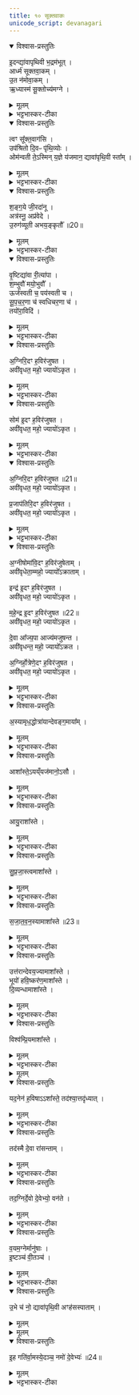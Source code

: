 ```yaml
---
title: १० सूक्तवाकः
unicode_script: devanagari
---
```




<details open><summary>विश्वास-प्रस्तुतिः</summary>

इ॒दन्द्या॑वापृथिवी भ॒द्रम॑भूत् ।  
आर्ध्म॑ सूक्तवा॒कम् ।  
उ॒त न॑मोवा॒कम् ।  
ऋ॒ध्यास्म॑ सू॒क्तोच्य॑मग्ने ।  
</details>

<details><summary>मूलम्</summary>

इ॒दन्द्या॑वापृथिवी भ॒द्रम॑भूत् ।  
आर्ध्म॑ सूक्तवा॒कम् ।  
उ॒त न॑मोवा॒कम् ।  
ऋ॒ध्यास्म॑ सू॒क्तोच्य॑मग्ने ।  
</details>

<details><summary>भट्टभास्कर-टीका</summary>

1सूक्तवाकाय प्रेषितः ब्रवीति - इदमिति ॥ हे द्यावापृथिव्यौ! इदं प्रस्तुते भद्रं कल्याणं अस्माकं अभूत् संपन्नम् । भद्रं विशेष्यते - आर्ध्मं ऋद्धिं गताः सूक्तवाकं सूक्तान्युच्यन्ते सम्यगिष्टं सम्यग्दत्तं इदमस्य भद्रमस्त्विति यथातथा कर्मसमृद्धिं प्राप्ताः युवयोः प्रसादात् । किञ्च - नमोवाकं नमः अन्नं हविर्लक्षणं तदुच्यते - 'नमो देवेभ्यः' इति । देवानां तृप्तिजननतया यथा विस्रब्धं वक्तुं शक्यते तथा आर्ध्म, इदं हि दुष्प्रापमुभयम् । इत्थं क्रियाविशेषणतया नेयम् । यद्वा - ऋद्धिविशेषावेतौ, सामन्यर्द्धे विशेषर्द्धिः कर्म, यथा - 'यामेव मतुर् ऋद्धिमार्ध्नोत्' इति ।  
किञ्च - ऋद्ध्यास्स्म ऋद्धिं प्राप्ताः स्म ।  
</details>

<details open><summary>विश्वास-प्रस्तुतिः</summary>

त्वꣳ सू᳚क्त॒वाग॑सि ।  
उप॑श्रितो दि॒वᳶ पृ॑थि॒व्योः ।  
ओम॑न्वती ते॒ऽस्मिन् य॒ज्ञे य॑जमान॒ द्यावा॑पृथि॒वी स्ता᳚म् ।  
</details>

<details><summary>मूलम्</summary>

त्वꣳ सू᳚क्त॒वाग॑सि ।  
उप॑श्रितो दि॒वᳶ पृ॑थि॒व्योः ।  
ओम॑न्वती ते॒ऽस्मिन् य॒ज्ञे य॑जमान॒ द्यावा॑पृथि॒वी स्ता᳚म् ।  
</details>

<details><summary>भट्टभास्कर-टीका</summary>

सूक्तोच्यं सूक्तान्युच्यन्ते यथा तथा सूक्तवचनविशिष्टां ऋद्धिं प्राप्ताः स्म नैतावदेव, हे अग्ने! त्वत्प्रसादादिदमस्तु । छान्दसः क्यप् । कस्मात्पुनः त्वं एवं प्रार्थ्यस इति चेत् - त्वं खलु सूक्तवाक् सूक्तानां वाचयिताऽसि । यद्वा - सूक्तं यथातथा त्वमेव ब्रवीषि त्वद्वाचि स्थितं यदि सूक्तं, नो चेदसूक्तं, तस्मात् त्वामेव प्रार्थयामहे । त्वं हि उपश्रितः उपेत्य सर्वैः आश्रितः दिवःपृथिव्योः द्यावापृथिव्योः वर्तमानैः, तस्मात् वयमपि त्वां प्रार्थयामह इति । दिवो दिवस्भावश्छान्दसः । यद्वा - यजमानविशेषणमिदं, हे यजमान! त्वं हि द्यावापृथिव्योरुपश्रितः वृष्ट्यादिना धारकत्वेन उपकारी स्थितः, अतः ते तव द्यावापृथिव्यौ अस्मिन् यज्ञे अनेन यज्ञेन हेतुता ओमन्वती अवनवत्यौ अन्नवत्यौ वा वृष्ट्यादिना प्रजारक्षणसमर्थे स्तां भवताम् । 'वा छन्दसि' इति पूर्वसवर्णदीर्धत्वम् । अवतेरौणादिके मनिनि ऊठि गुणे 'अनो नुट्' इति नुट् ।  
</details>

<details open><summary>विश्वास-प्रस्तुतिः</summary>

श॒ङ्ग॒ये जी॒रदा॑नू ।  
अत्र॑स्नू॒ अप्र॑वेदे ।  
उ॒रुग॑व्यूती अभय॒ङ्कृतौ᳚ ॥20॥  
</details>

<details><summary>मूलम्</summary>

श॒ङ्ग॒ये जी॒रदा॑नू ।  
अत्र॑स्नू॒ अप्र॑वेदे ।  
उ॒रुग॑व्यूती अभय॒ङ्कृतौ᳚ ॥20॥  
</details>

<details><summary>भट्टभास्कर-टीका</summary>

शंगये सुखग्रहे सुखानामेव निष्पत्तिस्थाने स्तामित्येव । सर्वत्र जीरदानू जीवयित्र्यौ सर्वस्य । जीवेरदानुक् । अत्रस्नू अत्रसनशीले, अत्रासयित्र्यौ वा अप्रवेदे अप्रवेदशीले प्रवेदनं प्रवदो निवेदनं, करिष्यमाणस्योपकारस्य अविकथनस्वभावे । यद्वा - याथात्म्येन प्रवेदयितुमशक्ये । उरुगव्यूती विस्तीर्णगोप्रचारे प्रभूततृणोदकत्वात् । 'गोर्यूतौ छन्दसि' इत्यवादेशः । अभयंकृतौ अभयस्य कर्त्र्यौ । क्विपि पूर्वपदस्य छान्दसो मुमागमः ।  
</details>

<details open><summary>विश्वास-प्रस्तुतिः</summary>

वृ॒ष्टिद्या॑वा री॒त्या॑पा ।  
श॒म्भुवौ॑ मयो॒भुवौ᳚ ।  
ऊर्ज॑स्वती च॒ पय॑स्वती च ।  
सू॒प॒च॒र॒णा च॑ स्वधिचर॒णा च॑ ।  
तयो॑रा॒विदि॑ ।  
</details>

<details><summary>मूलम्</summary>

वृ॒ष्टिद्या॑वा री॒त्या॑पा ।  
श॒म्भुवौ॑ मयो॒भुवौ᳚ ।  
ऊर्ज॑स्वती च॒ पय॑स्वती च ।  
सू॒प॒च॒र॒णा च॑ स्वधिचर॒णा च॑ ।  
तयो॑रा॒विदि॑ ।  
</details>

<details><summary>भट्टभास्कर-टीका</summary>

वृष्टिद्यावा वृष्टेरभिगमयित्र्यौ । द्यु अभिगमने, विचि गुणे 'ओतो णित्' इति तपरकरणाद्वृद्धिः । यद्वा - वृष्टिनिमित्ता द्यौः दीप्तिः ययोः । द्यौरिति दीप्तिवचनः रीत्यापा रीत्या स्वभावेन विश्वमाप्तवत्यौ । यद्वा - रिङ् स्रवणे रीत्यापा स्रवदुदके । छान्दसं दीर्घत्वम् । सुपां सुलुक् 'इत्याकारः । शंभवौ रोगशमनादिलक्षणस्य सुखस्य भावयित्र्यौ । अन्तर्भावितण्यर्थाद्भवतेः क्विप् । ण्यन्तादेव वा क्विपि 'बहुलमन्यत्रापि' इति णिलुक् । मयोभुवौ प्रवृत्तिलक्षणस्य सुखस्य भावयित्र्यौ, ऊर्जस्वती च पयस्वती च एका द्यौः पयस्वती अत्रवती चैका पृथिवी सूपचरणा च एका द्यौः सुष्ठूपचरितव्या । 'छन्दसि गत्यर्थेम्यः' इति युच्, ल्युडन्तो वा बहुव्रीहिः । स्वधिचरणा च एका पृथिवी सुष्ठु अधिचरितव्येति । पर्वूवद्युच् । बहुव्रीहिर्वा । तयोः तादृश्योः द्यावापृथिव्योः आविदि आवेदने ताभ्यामन्यतमे वा ॥
</details>

<details open><summary>विश्वास-प्रस्तुतिः</summary>

अ॒ग्निरि॒दꣳ ह॒विर॑जुषत ।  
अवी॑वृधत॒ महो॒ ज्यायो॑ऽकृत ।  
</details>

<details><summary>मूलम्</summary>

अ॒ग्निरि॒दꣳ ह॒विर॑जुषत ।  
अवी॑वृधत॒ महो॒ ज्यायो॑ऽकृत ।  
</details>

<details><summary>भट्टभास्कर-टीका</summary>

2अग्निः आज्यभागदेवता इदं हविः आज्यभागलक्षणं अजुषत असेवत । अतिक्रान्तमप्याधारभूतं कर्म इदं हविरित्युच्यते । एवं सोमादिषु द्रष्टव्यम् ।  
</details>

<details open><summary>विश्वास-प्रस्तुतिः</summary>

सोम॑ इ॒दꣳ ह॒विर॑जुषत ।  
अवी॑वृधत॒ महो॒ ज्यायो॑ऽकृत ।  
</details>

<details><summary>मूलम्</summary>

सोम॑ इ॒दꣳ ह॒विर॑जुषत ।  
अवी॑वृधत॒ महो॒ ज्यायो॑ऽकृत ।  
</details>

<details><summary>भट्टभास्कर-टीका</summary>

अवीवृधत अवर्धयच्चात्मनो महः तेजः ज्यायोऽकृत प्रशस्यतरं च आत्मनो महः अकृत कृतवान् ।  
</details>

<details open><summary>विश्वास-प्रस्तुतिः</summary>

अ॒ग्निरि॒दꣳ ह॒विर॑जुषत ॥21॥  
अवी॑वृधत॒ महो॒ ज्यायो॑ऽकृत ।  

प्र॒जाप॑तिरि॒दꣳ ह॒विर॑जुषत ।  
अवी॑वृधत॒ महो॒ ज्यायो॑ऽकृत ।  
</details>

<details><summary>मूलम्</summary>

अ॒ग्निरि॒दꣳ ह॒विर॑जुषत ॥21॥  
अवी॑वृधत॒ महो॒ ज्यायो॑ऽकृत ।  

प्र॒जाप॑तिरि॒दꣳ ह॒विर॑जुषत ।  
अवी॑वृधत॒ महो॒ ज्यायो॑ऽकृत ।  
</details>

<details><summary>भट्टभास्कर-टीका</summary>

यद्वा - अग्निरिदं हविरजुषत, अवीवृधत चास्मान्, प्रशस्यतरं महश्चास्माकं कृतवान् । यद्वा - अवीवृधत चास्माकं महः, इतोपि प्रशस्यतरं महः अस्माकमुपर्युपरि अकृत करिष्यति । छान्दसो लुङ् । सोमादिषु गतम् ।  
</details>

<details open><summary>विश्वास-प्रस्तुतिः</summary>

अ॒ग्नीषोमा॑वि॒दꣳ ह॒विर॑जुषेताम् ।  
अवी॑वृधेता॒म्महो॒ ज्यायो᳚ऽक्राताम् ।  

इन्द्र॑ इ॒दꣳ ह॒विर॑जुषत ।  
अवी॑वृधत॒ महो॒ ज्यायो॑ऽकृत ।  

म॒हे॒न्द्र इ॒दꣳ ह॒विर॑जुषत ॥22॥  
अवी॑वृधत॒ महो॒ ज्यायो॑ऽकृत ।  

दे॒वा आ᳚ज्य॒पा आज्य॑मजुषन्त ।  
अवी॑वृधन्त॒ महो॒ ज्यायो᳚ऽक्रत ।  

अ॒ग्निर्हो॒त्रेणे॒दꣳ ह॒विर॑जुषत ।  
अवी॑वृधत॒ महो॒ ज्यायो॑ऽकृत ।  
</details>

<details><summary>मूलम्</summary>

अ॒ग्नीषोमा॑वि॒दꣳ ह॒विर॑जुषेताम् ।  
अवी॑वृधेता॒म्महो॒ ज्यायो᳚ऽक्राताम् ।  

इन्द्र॑ इ॒दꣳ ह॒विर॑जुषत ।  
अवी॑वृधत॒ महो॒ ज्यायो॑ऽकृत ।  

म॒हे॒न्द्र इ॒दꣳ ह॒विर॑जुषत ॥22॥  
अवी॑वृधत॒ महो॒ ज्यायो॑ऽकृत ।  

दे॒वा आ᳚ज्य॒पा आज्य॑मजुषन्त ।  
अवी॑वृधन्त॒ महो॒ ज्यायो᳚ऽक्रत ।  

अ॒ग्निर्हो॒त्रेणे॒दꣳ ह॒विर॑जुषत ।  
अवी॑वृधत॒ महो॒ ज्यायो॑ऽकृत ।  
</details>

<details><summary>भट्टभास्कर-टीका</summary>

अक्रातामिति 'मन्त्रे घस' इति च्लेर्लुक् । एवमक्रतेत्यत्रापि । अग्निर्होत्रेण सुष्ठु कृतत्वकरणेन स्विष्टकृत् इदं हविरजुषत ।  
</details>

<details open><summary>विश्वास-प्रस्तुतिः</summary>

अ॒स्यामृध॒द्धोत्रा॑यान्देवङ्ग॒माया᳚म् ।  
</details>

<details><summary>मूलम्</summary>

अ॒स्यामृध॒द्धोत्रा॑यान्देवङ्ग॒माया᳚म् ।  
</details>

<details><summary>भट्टभास्कर-टीका</summary>

किंच - अस्यां देवंगमायां देवगामिन्यां होत्रायां होत्रे ऋधत् ऋध्नोतु होता दैव्यो मानुषश्च । यद्वा - अस्यां होत्रायां यागे अयं यजमान ऋध्नोनु पुनःपुनर्यजताम्, सर्वा वा ऋद्धिं प्राप्नोतु ।  
</details>

<details open><summary>विश्वास-प्रस्तुतिः</summary>

आशा᳚स्ते॒ऽयय्ँयज॑मानो॒ऽसौ ।  
</details>

<details><summary>मूलम्</summary>

आशा᳚स्ते॒ऽयय्ँयज॑मानो॒ऽसौ ।  
</details>

<details><summary>भट्टभास्कर-टीका</summary>

एवमहमाशासे, अयमपि यजमान इदमाशास्ते । ऋधेर्लेटि व्यत्ययेन शः । असावित्यत्र यजमाननाम गृह्यते विष्णुशर्मा रुद्रशर्मेति । ब्राह्मणं च - 'यर्हि होता यजमानाय नाम गृह्णीयात्' इति ॥
</details>

<details open><summary>विश्वास-प्रस्तुतिः</summary>

आयु॒राशा᳚स्ते ।  
</details>

<details><summary>मूलम्</summary>

आयु॒राशा᳚स्ते ।  
</details>

<details><summary>भट्टभास्कर-टीका</summary>

3इदानीं ऋद्धिविशेषानेकैकश्येनाह - आयुः शतवर्षप्रमाणम् ।
</details>

<details open><summary>विश्वास-प्रस्तुतिः</summary>

सु॒प्र॒जा॒स्त्वमाशा᳚स्ते ।  
</details>

<details><summary>मूलम्</summary>

सु॒प्र॒जा॒स्त्वमाशा᳚स्ते ।  
</details>

<details><summary>भट्टभास्कर-टीका</summary>

सुप्रजास्त्वं शोभनापत्यत्वम् । 'नित्यमसिच्प्रजामेधयोः' इति समासान्तः, छान्दसं दीर्घत्वम् ।
</details>

<details open><summary>विश्वास-प्रस्तुतिः</summary>

स॒जा॒त॒व॒न॒स्यामाशा᳚स्ते ॥23॥  
</details>

<details><summary>मूलम्</summary>

स॒जा॒त॒व॒न॒स्यामाशा᳚स्ते ॥23॥  
</details>

<details><summary>भट्टभास्कर-टीका</summary>

सजातवनस्यां समानजातीयैः प्राणैर्वा वननं सेव्यत्वमात्मन इच्छतीति क्यजन्तात् 'अः प्रत्ययात्' इत्यकारप्रत्ययः ।  
</details>

<details open><summary>विश्वास-प्रस्तुतिः</summary>

उत्त॑रान्देवय॒ज्यामाशा᳚स्ते ।  
भूयो॑ हवि॒ष्कर॑ण॒माशा᳚स्ते ।  
दि॒व्यन्धामाशा᳚स्ते ।  
</details>

<details><summary>मूलम्</summary>

उत्त॑रान्देवय॒ज्यामाशा᳚स्ते ।  
भूयो॑ हवि॒ष्कर॑ण॒माशा᳚स्ते ।  
दि॒व्यन्धामाशा᳚स्ते ।  
</details>

<details><summary>भट्टभास्कर-टीका</summary>

उत्तरां उत्तरकालभाविनीं देवयज्यां दर्शपूर्णमासादिकां भूयः बहुतरं हविष्करणं यागं, दिव्यं दिवि भवं धाम स्थानम् ।  
</details>

<details open><summary>विश्वास-प्रस्तुतिः</summary>

विश्व॑म्प्रि॒यमाशा᳚स्ते ।  
</details>

<details><summary>मूलम्</summary>

विश्व॑म्प्रि॒यमाशा᳚स्ते ।  
</details>

<details><summary>भट्टभास्कर-टीका</summary>

किंबहुना - सर्वं प्रियमात्मन आशास्ते ।  
</details>


<details><summary>मूलम्</summary>

यद॒नेन॑ ह॒विषाऽऽशा᳚स्ते ।  
तद॑श्या॒त्तदृ॑ध्यात् ।  
</details>

<details open><summary>विश्वास-प्रस्तुतिः</summary>

यद॒नेन॑ ह॒विषाऽऽशा᳚स्ते॒ तद॑श्या॒त्तदृ॑ध्यात् ।  
</details>

<details><summary>मूलम्</summary>

यद॒नेन॑ ह॒विषाऽऽशा᳚स्ते॒ तद॑श्या॒त्तदृ॑ध्यात् ।  
</details>

<details><summary>भट्टभास्कर-टीका</summary>

किं च - यदनेन प्रशस्ततराज्येन प्रह्रियमाणेन हविषाऽऽशास्ते तदश्यात् तत्फलं भुङ्क्ताम्, तच्च फलं ऋध्यात् समृद्धमस्य भवतु ।  
</details>

<details open><summary>विश्वास-प्रस्तुतिः</summary>

तद॑स्मै दे॒वा रा॑सन्ताम् ।  
</details>

<details><summary>मूलम्</summary>

तद॑स्मै दे॒वा रा॑सन्ताम् ।  
</details>

<details><summary>भट्टभास्कर-टीका</summary>

तदस्मै यजमानाय देवा अग्न्यादयः रासन्तां संसाधयन्ताम् ।  
</details>

<details open><summary>विश्वास-प्रस्तुतिः</summary>

तद॒ग्निर्दे॒वो दे॒वेभ्यो॒ वन॑ते ।  
</details>

<details><summary>मूलम्</summary>

तद॒ग्निर्दे॒वो दे॒वेभ्यो॒ वन॑ते ।  
</details>

<details><summary>भट्टभास्कर-टीका</summary>

तत्फलमस्मै दातुं अग्निः देवस्सन् देवेभ्यो देवसकाशात् वनते संभजते ।  
</details>

<details open><summary>विश्वास-प्रस्तुतिः</summary>

व॒यम॒ग्नेर्मानु॑षाः ।  
इ॒ष्टञ्च॑ वी॒तञ्च॑ ।  
</details>

<details><summary>मूलम्</summary>

व॒यम॒ग्नेर्मानु॑षाः ।  
इ॒ष्टञ्च॑ वी॒तञ्च॑ ।  
</details>

<details><summary>भट्टभास्कर-टीका</summary>

वयं च मानुषास्सन्तः अग्नेरेव प्रसादेन मनुष्यसकाशात्तस्मै दातुं वनामः । किं पुनस्तत्फलमित्याह - इष्टं यागनिमित्तं स्वर्गादिकम् । वीतं अशनखाद्यादिरूपं यदस्ति तन्मानुषम् ।  
</details>

<details open><summary>विश्वास-प्रस्तुतिः</summary>

उ॒भे च॑ नो॒ द्यावा॑पृथि॒वी अꣳह॑सस्पाताम् ।  
</details>

<details><summary>मूलम्</summary>

उ॒भे च॑ नो॒ द्यावा॑पृथि॒वी अꣳह॑सस्पाताम् ।  
</details>


<details><summary>मूलम्</summary>

इ॒ह गति॑र्वा॒मस्ये॒दञ्च॑ ।  
नमो॑ दे॒वेभ्यः॑ ॥24॥  
</details>

<details open><summary>विश्वास-प्रस्तुतिः</summary>

इ॒ह गति॑र्वा॒मस्ये॒दञ्च॒ नमो॑ दे॒वेभ्यः॑ ॥24॥  
</details>

<details><summary>मूलम्</summary>

इ॒ह गति॑र्वा॒मस्ये॒दञ्च॒ नमो॑ दे॒वेभ्यः॑ ॥24॥  
</details>

<details><summary>भट्टभास्कर-टीका</summary>

किं च - उभे द्यावापृथिव्यौ अंहसः पापात् कर्मापचारानिमित्तात् पातां रक्षताम् । इह हविषि वामस्य वननीयस्य धनस्य गतिः व्याप्तिः । इदं च एतद्धविर्लक्षणं नमः अन्नं देवेभ्यः अस्त्विति शेषः । यद्वा - इदमेव नमः प्रशस्तं हविः देवेभ्य एव देवा एवाश्नन्ति ॥

इति तैत्तिरीये ब्राह्मणे तृतीये पञ्चमे दशमोऽनुवाकः ॥  

</details>

